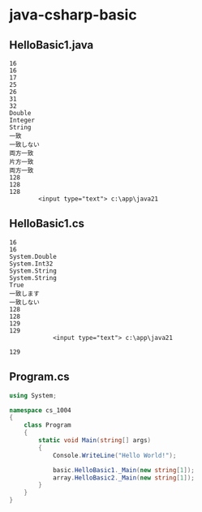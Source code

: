 # java-csharp-basic
## HelloBasic1.java
```
16
16
17
25
26
31
32
Double
Integer
String
一致
一致しない
両方一致
片方一致
両方一致
128
128
128
        <input type="text"> c:\app\java21
```
## HelloBasic1.cs
```
16
16
System.Double
System.Int32
System.String
System.String
True
一致します
一致しない
128
128
129
129
            <input type="text"> c:\app\java21

129
```

## Program.cs
```cs
using System;

namespace cs_1004
{
    class Program
    {
        static void Main(string[] args)
        {
            Console.WriteLine("Hello World!");

            basic.HelloBasic1._Main(new string[1]);
            array.HelloBasic2._Main(new string[1]);
        }
    }
}
```

